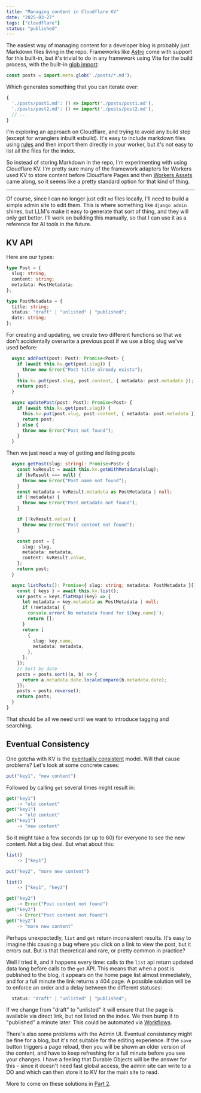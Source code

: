 ```yaml
---
title: "Managing content in Cloudflare KV"
date: "2025-03-27"
tags: ["cloudflare"]
status: "published"
---
```


The easiest way of managing content for a developer blog is probably just Markdown files living in the repo. Frameworks like [Astro](https://docs.astro.build/en/guides/markdown-content/) come with support for this built-in, but it's trivial to do in any framework using Vite for the build process, with the built-in [glob import](https://vite.dev/guide/features#glob-import):

```javascript
const posts = import.meta.glob('./posts/*.md');
```

Which generates something that you can iterate over:


```javascript
{
  './posts/post1.md': () => import('./posts/post1.md'),
  './posts/post2.md': () => import('./posts/post2.md'),
  // ...
}
```

I'm exploring an approach on Cloudflare, and trying to avoid any build step (except for wranglers inbuilt esbuild). It's easy to include markdown files using [rules](https://developers.cloudflare.com/workers/wrangler/configuration/#inheritable-keys) and then import them directly in your worker, but it's not easy to list all the files for the index.

So instead of storing Markdown in the repo, I'm experimenting with using Cloudflare KV. I'm pretty sure many of the framework adapters for Workers used KV to store content before Cloudflare Pages and then [Workers Assets](https://developers.cloudflare.com/workers/static-assets/) came along, so it seems like a pretty standard option for that kind of thing.

---

Of course, since I can no longer just edit `md` files locally, I'll need to build a simple admin site to edit them. This is where something like `django admin` shines, but LLM's make it easy to generate that sort of thing, and they will only get better. I'll work on building this manually, so that I can use it as a reference for AI tools in the future. 

## KV API

Here are our types:

```typescript
type Post = {
  slug: string;
  content: string;
  metadata: PostMetadata;
};

type PostMetadata = {
  title: string;
  status: "draft" | "unlisted" | "published";
  date: string;
};
```

For creating and updating, we create two different functions so that we don't accidentally overwrite a previous post if we use a blog slug we've used before:


```typescript
  async addPost(post: Post): Promise<Post> {
    if (await this.kv.get(post.slug)) {
      throw new Error("Post title already exists");
    }
    this.kv.put(post.slug, post.content, { metadata: post.metadata });
    return post;
  }

  async updatePost(post: Post): Promise<Post> {
    if (await this.kv.get(post.slug)) {
      this.kv.put(post.slug, post.content, { metadata: post.metadata });
      return post;
    } else {
      throw new Error("Post not found");
    }
  }
```

Then we just need a way of getting and listing posts

```typescript
  async getPost(slug: string): Promise<Post> {
    const kvResult = await this.kv.getWithMetadata(slug);
    if (kvResult === null) {
      throw new Error("Post name not found");
    }
    const metadata = kvResult.metadata as PostMetadata | null;
    if (!metadata) {
      throw new Error("Post metadata not found");
    }

    if (!kvResult.value) {
      throw new Error("Post content not found");
    }

    const post = {
      slug: slug,
      metadata: metadata,
      content: kvResult.value,
    };
    return post;
  }

  async listPosts(): Promise<{ slug: string; metadata: PostMetadata }[]> {
    const { keys } = await this.kv.list();
    var posts = keys.flatMap((key) => {
      let metadata = key.metadata as PostMetadata | null;
      if (!metadata) {
        console.error(`No metadata found for ${key.name}`);
        return [];
      }
      return [
        {
          slug: key.name,
          metadata: metadata,
        },
      ];
    });
    // Sort by date
    posts = posts.sort((a, b) => {
      return a.metadata.date.localeCompare(b.metadata.date);
    });
    posts = posts.reverse();
    return posts;
  }
}
```

That should be all we need until we want to introduce tagging and searching. 


## Eventual Consistency

One gotcha with KV is the [eventually consistent](https://developers.cloudflare.com/kv/concepts/how-kv-works/#consistency) model. Will that cause problems? Let's look at some concrete cases:

```typescript
put("key1", "new content")
```

Followed by calling `get` several times might result in:

```javascript
get("key1")
    -> "old content"
get("key1")
    -> "old content"
get("key1")
    -> "new content"
```

So it might take a few seconds (or up to 60) for everyone to see the new content. Not a big deal. But what about this:

```typescript
list()
    -> ["key1"]

put("key2", "more new content")

list()
    -> ["key1", "key2"]

get("key2")
    -> Error("Post content not found")
get("key2")
    -> Error("Post content not found")
get("key2")
    -> "more new content"
```

Perhaps unexpectedly, `list` and `get` return inconsistent results. It's easy to imagine this causing a bug where you click on a link to view the post, but it errors out. But is that theoretical and rare, or pretty common in practice?

Well I tried it, and it happens every time: calls to the `list` api return updated data long before calls to the `get` API. This means that when a post is published to the blog, it appears on the home page list almost immediately, and for a full minute the link returns a 404 page. A possible solution will be to enforce an order and a delay between the different statuses:

```typescript
  status: "draft" | "unlisted" | "published";
```

If we change from "draft" to "unlisted" it will ensure that the page is available via direct link, but not listed on the index. We then bump it to "published" a minute later. This could be automated via [Workflows](https://developers.cloudflare.com/workflows/). 

There's also some problems with the Admin UI. Eventual consistency might be fine for a blog, but it's not suitable for the editing experience. If the `save` button triggers a page reload, then you will be shown an older version of the content, and have to keep refreshing for a full minute before you see your changes. I have a feeling that Durable Objects will be the answer for this - since it doesn't need fast global access, the admin site can write to a DO and which can then store it to KV for the main site to read. 

More to come on these solutions in [Part 2](/blog/cloudflare-do).

